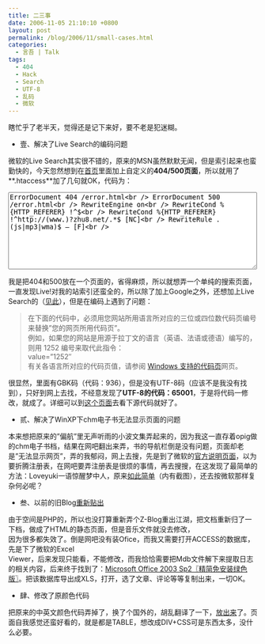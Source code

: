 ```yaml
---
title: 二三事
date: 2006-11-05 21:10:10 +0800
layout: post
permalink: /blog/2006/11/small-cases.html
categories:
  - 言吾 | Talk
tags:
  - 404
  - Hack
  - Search
  - UTF-8
  - 乱码
  - 微软
---
```

瞎忙乎了老半天，觉得还是记下来好，要不老是犯迷糊。

*   壹、解决了Live Search的编码问题

微软的Live Search其实很不错的，原来的MSN虽然默默无闻，但是索引起来也蛮勤快的，今天忽然想到在[首页][1]里面加上自定义的**404/500页面**，所以就用了**.htaccess**加了几句就OK，代码为：

<textarea name="code" class="php" cols="60" rows="10">ErrorDocument 404 /error.html<br /> ErrorDocument 500 /error.html<br /> RewriteEngine on<br /> RewriteCond %{HTTP_REFERER} !^$<br /> RewriteCond %{HTTP_REFERER} !^http://(www.)?zhu8.net/.*$ [NC]<br /> RewriteRule .(js|mp3|wma)$ &#8211; [F]<br /></textarea>

我是把404和500放在一个页面的，省得麻烦，所以就想弄一个单纯的搜索页面，一直发现Live!对我的站索引还蛮全的，所以除了加上Google之外，还想加上Live Search的（<a href="http://help.live.com/help.aspx?project=wl_webmasters&#038;mkt=zh-cn" title="Live Search 站点所有者帮助" target="_blank">见此</a>），但是在编码上遇到了问题：

> 在下面的代码中，必须用您网站所用语言所对应的三位或四位数代码页编号来替换&#8221;您的网页所用代码页&#8221;。  
> 例如，如果您的网站是用源于拉丁文的语言（英语、法语或德语）编写的，则用 1252 编号来取代此指令：  
> value=&#8221;1252″  
> 有关各语言所对应的代码页值，请参阅 <a href="http://g.msn.com/0HEWL_WEBMASTERSZHCN9/91008" title="Code Pages Supported by Windows" target="_blank">Windows 支持的代码页</a>网页。

很显然，里面有GBK码（代码：936），但是没有UTF-8码（应该不是我没有找到），只好到网上去找，不经意发现了**UTF-8的代码：65001**，于是将代码一修改，就成了。详细可以到<a href="http://chenjun.com/404.html" title="404/500 错误页面" target="_blank">这个页面</a>去看下源代码就好了。

*   贰、解决了WinXP下chm电子书无法显示页面的问题

本来想把原来的&#8221;偏航&#8221;里无声听雨的小波文集弄起来的，因为我这一直存着opig做的chm电子书档，结果在网吧翻出来弄，书的导航栏倒是没有问题，页面却老是&#8221;无法显示网页&#8221;，弄的我郁闷，网上去搜，先是到了微软的<a href="http://support.microsoft.com/kb/892675" title="安装安全更新 896358 或 890175 后，某些网站和 HTML 帮助功能可能无法运作" target="_blank">官方说明页面</a>，以为要折腾注册表，在网吧要弄注册表是很烦的事情，再去搜搜，在这发现了最简单的方法：Loveyuki一语惊醒梦中人，原来<a href="http://www.i170.com/article/5298#comment" title="一起来 - 如何解决chm格式文件无法显示问题" target="_blank">如此简单</a>（内有截图），还去按微软那样复杂何必呢？

*   叁、以前的旧Blog<a href="http://chenjun.com/old/" title="短长书" target="_blank">重新贴出</a>

由于空间是PHP的，所以也没打算重新弄个Z-Blog重出江湖，把文档重新归了一下档，做成了HTML的静态页面，但是音乐文件就没去修改，  
因为很多都失效了。倒是网吧没有装Ofice，而我又需要打开ACCESS的数据库，先是下了微软的Excel  
Viewer，后来发现只能看，不能修改，而我恰恰需要把Mdb文件解下来提取日志的相关内容，后来终于找到了：<a href="http://www.greendown.cn/soft/156.html" title="Microsoft Office 2003 Sp2 精简免安装绿色版" target="_blank">Microsoft Office 2003 Sp2〖精简免安装绿色版〗</a>。把该数据库导出成XLS，打开，选了文章、评论等等复制出来，一切OK。

*   肆、修改了原颜色代码

把原来的中英文颜色代码弄掉了，换了个国外的，胡乱翻译了一下，<a href="http://chenjun.com/other/color.html" title="Html color codes" target="_blank">放出来</a>了。页面自我感觉还蛮好看的，就是都是TABLE，想改成DIV+CSS可是东西太多，没什么必要。

 [1]: http://chenjun.com/